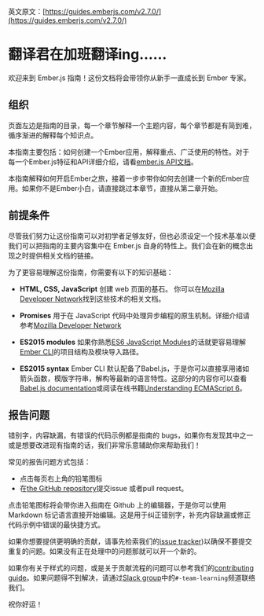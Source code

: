 英文原文：[https://guides.emberjs.com/v2.7.0/](https://guides.emberjs.com/v2.7.0/)

# 翻译君在加班翻译ing……

欢迎来到 Ember.js 指南！这份文档将会带领你从新手一直成长到 Ember 专家。

## 组织

页面左边是指南的目录，每一个章节解释一个主题内容，每个章节都是有简到难，循序渐进的解释每个知识点。

本指南主要包括：如何创建一个Ember应用，解释重点、广泛使用的特性。对于每一个Ember.js特征和API详细介绍，请看[ember.js API文档](http://emberjs.com/api/)。

本指南解释如何开启Ember之旅，接着一步步带你如何去创建一个新的Ember应用。如果你不是Ember小白，请直接跳过本章节，直接从第二章开始。

## 前提条件

尽管我们努力让这份指南可以对初学者足够友好，但也必须设定一个技术基准以便我们可以把指南的主要内容集中在 Ember.js 自身的特性上。我们会在新的概念出现之时提供相关文档的链接。

为了更容易理解这份指南，你需要有以下的知识基础：

* **HTML, CSS, JavaScript** 创建 web 页面的基石。 你可以在[Mozilla Developer Network][mdn]找到这些技术的相关文档。

* **Promises** 用于在 JavaScript 代码中处理异步编程的原生机制。详细介绍请参考[Mozilla Developer Network][promises]

* **ES2015 modules** 如果你熟悉[ES6 JavaScript Modules][js-modules]的话就更容易理解[Ember CLI](https://ember-cli.com/)的项目结构及模块导入路径。

* **ES2015 syntax**  Ember CLI 默认配备了Babel.js，于是你可以直接享用诸如箭头函数，模版字符串，解构等最新的语言特性。这部分的内容你可以查看[Babel.js documentation][babeljs]或阅读在线书籍[Understanding ECMAScript 6][es6]。


## 报告问题

错别字，内容缺漏，有错误的代码示例都是指南的 bugs，如果你有发现其中之一或是想要改进现有指南的话，我们非常乐意辅助你来帮助我们！

常见的报告问题方式包括：

* 点击每页右上角的铅笔图标
* 在[the GitHub repository][gh-guides]提交issue 或者pull request。

点击铅笔图标将会带你进入指南在 Github 上的编辑器，于是你可以使用 Markdown 标记语言直接开始编辑。这是用于纠正错别字，补充内容缺漏或修正代码示例中错误的最快捷方式。

如果你想要提供更明确的贡献，请事先检索我们的[issue tracker][gh-guides-issues])以确保不要提交重复的问题。如果没有正在处理中的问题那就可以开一个新的。


如果你有关于样式的问题，或是关于贡献流程的问题可以参考我们的[contributing guide][gh-guides-contributing]。如果问题得不到解决，请通过[Slack
group][slackin]中的`#-team-learning`频道联络我们。

祝你好运！

[mdn]: https://developer.mozilla.org/en-US/docs/Web
[promises]: https://developer.mozilla.org/en-US/docs/Web/JavaScript/Reference/Global_Objects/Promise
[js-modules]: http://jsmodules.io/
[babeljs]: https://babeljs.io/docs/learn-es2015/
[es6]: https://leanpub.com/understandinges6/read

[gh-guides]: https://github.com/emberjs/guides/
[gh-guides-issues]: https://github.com/emberjs/guides/issues
[gh-guides-contributing]: https://github.com/emberjs/guides/blob/master/CONTRIBUTING.md

[slackin]: https://ember-community-slackin.herokuapp.com/
